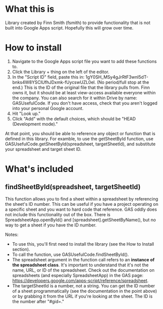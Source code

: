 # What this is
Library created by Finn Smith (fsmith) to provide functionality that is not built into Google Apps script. Hopefully this will grow over time.

# How to install
1. Navigate to the Google Apps script file you want to add these functions to.
2. Click the Library + thing on the left of the editor.
3. In the "Script ID" field, paste this in: 1gY0SH_MSy4gJrRtF3wnI5dT-bnks4W8YSClUfhJDxmk-fUycswUZL0el. (No period/full stop at the end.) This is the ID of the original file that the library pulls from. Finn owns it, but it should be at least view-access available everyone within the company. You can also search for it within Drive by name: GASUsefulCode. If you don't have access, check that you aren't logged into your personal Google account.
4. Hit "Look up."
5. Click "Add" with the default choices, which should be "HEAD (Development mode)."

At that point, you should be able to reference any object or function that is defined in this library. For examble, to use the getSheetById function, use GASUsefulCode.getSheetById(spreadsheet, targetSheetId), and substitute your spreadsheet and target sheet ID.

# What's included
## findSheetById(spreadsheet, targetSheetId)
This function allows you to find a sheet within a spreadsheet by referencing the sheet's ID number. This can be useful if you have a project operating on a specific sheet and you want to hard code that reference. GAS oddly does not include this functionality out of the box. There is SpreadsheetApp.openById() and [spreadsheet].getSheetByName(), but no way to get a sheet if you have the ID number.

Notes:
- To use this,  you'll first need to install the library (see the How to Install section).
- To call the function, use GASUsefulCode.findSheetById().
- The spreadsheet argument in the function call refers to an **instance of the spreadsheet class**. It's important to understand that it's not the name, URL, or ID of the spreadsheet. Check out the documentation on spreadsheets (and especially SpreadsheetApp) in the GAS page: https://developers.google.com/apps-script/reference/spreadsheet.
- The targetSheetId is a number, not a string. You can get the ID number of a sheet programmatically (see the documentation in the point above) or by grabbing it from the URL if you're looking at the sheet. The ID is the number after "#gid=."

